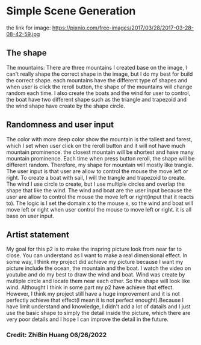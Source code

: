 <h1>Simple Scene Generation</h1>

the link for image: https://pixnio.com/free-images/2017/03/28/2017-03-28-08-42-59.jpg

<h2>The shape</h2>
The mountains: There are three mountains I created base on the image, I can't really shape the correct shape in the image, but I do my best for build the correct shape. each mountains have the different type of shapes and when user is click the reroll button, the shape of the mountains will change random each time. I also create the boats and the wind for user to control, the boat have two different shape such as the triangle and trapezoid and the wind shape have create by the shape circle.

<h2>Randomness and user input</h2>
The color with more deep color show the mountain is the tallest and farest, which I set when user click on the reroll button and it will not have much mountain prominence. the closest mountain will be shortest and have many mountain prominence. Each time when press button reroll, the shape will be different random. Therefore, my shape for mountain will mostly like trangle. The user input is that user are allow to control the mouse the move left or right. To create a boat with sail, I will the trangle and trapezoid to create. The wind I use circle to create, but I use multiple circles and overlap the shape that like the wind. The wind and boat are the user input because the user are allow to control the mouse the move left or right(input that it reacts to). The logic is I set the domain x to the mouse x, so the wind and boat will move left or right when user control the mouse to move left or right. it is all base on user input.

<h2>Artist statement</h2>
My goal for this p2 is to make the inspring picture look from near far to close. You can understand as I want to make a real dimensional effect. In some way, I think my project did achieve my picture because I want my picture include the ocean, the mountain and the boat. I watch the video on youtube and do my best to draw the wind and boat. Wind was create by multiple circle and locate them near each other. So the shape will look like wind. Althought I think in some part my p2 have achieve that effect. However, I think my project still have a huge improvement and it is not perfectly achieve that effect(I mean it is not perfect enought).Because I have limit understand and knowledge, I didn't add a lot of datails and I just use the basic shape to simply the detail inside the picture, which there are very poor details and I hope I can improve the detail in the future.

<h3>Credit: ZhiBin Huang 06/26/2022</h3>
